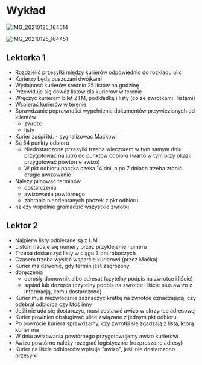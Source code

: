 # Wykład 



![IMG_20210125_164514](https://i.imgur.com/7luqDPy.jpg)



![IMG_20210125_164451](https://i.imgur.com/7gRrqaP.png)





## Lektorka 1

* Rozdzielić przesyłki między kurierów odpowiednio do rozkładu ulic
* Kurierzy będą puszczani dwójkami
* Wydajność kurierów średnio 25 listów na godzinę
* Przewiduje się dowóz listów dla kurierów w terenie
* Wręczyć kurierom bilet ZTM, podkładkę i listy (co ze zwrotkami i listami)
* Wspierać kurierów w terenie
* Sprawdzanie poprawności wypełnienia dokumentów przywiezionych od klientów 
  * zwrotki
  * listy
* Kurier zaśpi itd. - sygnalizować Maćkowi
* Są 54 punkty odbioru
  * Niedostarczone przesyłki trzeba wieczorem w tym samym dniu przygotować na jutro do punktów odbioru (warto w tym przy okazji przygotować powtórne awizo)
  * W pkt odbioru paczka czeka 14 dni, a po 7 dniach trzeba zrobić drugie awizowanie
* Należy pilnować terminów
  * dostarczenia
  * awizowania powtórnego
  * zabrania nieodebranych paczek z pkt odbioru
* należy wspólnie gromadzić wszystkie zwrotki


## Lektor 2

- Najpierw listy odbierane są z UM
- Listom nadaje się numery przez przyklejenie numeru
- Trzeba dostarczyć listy w ciągu 3 dni roboczych
- Czasem trzeba wysłać wsparcie kurierowi (przez Maćka)
- Kurier ma dzwonić, gdy termin jest zagrożony
- doręczenia
  - dorosły domownik albo adresat (czytelny podpis na zwrotce i liście)
  - sąsiad lub dozorca  (czytelny podpis na zwrotce i liście plus awizo z informacją, komu dostarczono)
- Kurier musi niezwłocznie zaznaczyć kratkę na zwrotce oznaczającą, czy odebrał odbiorca czy ktoś inny
- Jeśli nie uda się dostarczyć, musi zostawić awizo w skrzynce adresowej
- Kurier powinien obsługiwać ulice związane z jednym pkt odbioru
- Po powrocie kuriera sprawdzamy, czy zwrotki się zgadzają z listą, którą kurier ma
- W dniu awizowania powtórnego przygotowujemy awizo kurierowi
- Awizo powtórne należy rozegrać logistycznie (rozproszone adresy)
- Kurier na liście odbiorców wpisuje "awizo", jeśli nie dostarczono przesyłki
